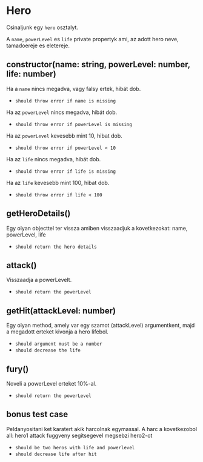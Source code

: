 # Hero


Csinaljunk egy `hero` osztalyt.

A `name`, `powerLevel` es `life` private propertyk ami, az adott hero neve, tamadoereje es eletereje.


## constructor(name: string, powerLevel: number, life: number)

Ha a `name` nincs megadva, vagy falsy ertek, hibát dob.

- `should throw error if name is missing`

Ha az `powerLevel` nincs megadva, hibát dob.

- `should throw error if powerLevel is missing`

Ha az `powerLevel` kevesebb mint 10, hibat dob.

- `should throw error if powerLevel < 10`

Ha az `life` nincs megadva, hibát dob.

- `should throw error if life is missing`

Ha az `life` kevesebb mint 100, hibat dob.

- `should throw error if life < 100`

## getHeroDetails()

Egy olyan objecttel ter vissza amiben visszaadjuk a kovetkezokat: name, powerLevel, life

- `should return the hero details`


## attack()

Visszaadja a powerLevelt.

- `should return the powerLevel`

## getHit(attackLevel: number)

Egy olyan method, amely var egy szamot (attackLevel) argumentkent, majd a megadott erteket kivonja a hero lifebol.

- `should argument must be a number`
- `should decrease the life`

## fury()

Noveli a powerLevel erteket 10%-al.

- `should return the powerLevel`


## bonus test case

Peldanyositani ket karatert akik harcolnak egymassal.
A harc a kovetkezobol all: hero1 attack fuggveny segitsegevel megsebzi hero2-ot

- `should be two heros with life and powerlevel`
- `should decrease life after hit`
